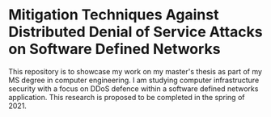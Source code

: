 # Mitigation Techniques Against Distributed Denial of Service Attacks on Software Defined Networks
This repository is to showcase my work on my master's thesis as part of my MS degree in computer engineering. I am studying computer infrastructure security with a focus on DDoS defence within a software defined networks application. This research is proposed to be completed in the spring of 2021.
